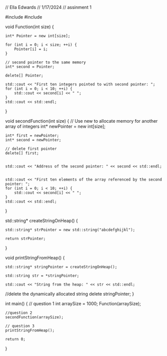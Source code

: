 // Ella Edwards
// 1/17/2024
// assinment 1


#include <iostream>
#include <string>

void Function(int size) {
   
    int* Pointer = new int[size];

    for (int i = 0; i < size; ++i) {
        Pointer[i] = i;
    }

    // second pointer to the same memory
    int* second = Pointer;

    delete[] Pointer;

    std::cout << "First ten integers pointed to with second pointer: ";
    for (int i = 0; i < 10; ++i) {
        std::cout << second[i] << " ";
    }
    std::cout << std::endl;
}

void secondFunction(int size) {
    // Use new to allocate memory for another array of integers
    int* newPointer = new int[size];

    
    int* first = newPointer;
    int* second = newPointer;

    // delete first pointer
    delete[] first;

   
    std::cout << "Address of the second pointer: " << second << std::endl;

    
    std::cout << "First ten elements of the array referenced by the second pointer: ";
    for (int i = 0; i < 10; ++i) {
        std::cout << second[i] << " ";
    }
    std::cout << std::endl;
}

std::string* createStringOnHeap() {
    
    std::string* strPointer = new std::string("abcdefghijkl");

    return strPointer;
}

void printStringFromHeap() {
    
    std::string* stringPointer = createStringOnHeap();

    std::string str = *stringPointer;

    std::cout << "String from the heap: " << str << std::endl;

   //delete the dynamically allocated string
    delete stringPointer;
}

int main() {
   // question 1
    int arraySize = 1000;
    Function(arraySize);

    //question 2
    secondFunction(arraySize);

    // question 3
    printStringFromHeap();

    return 0;
}

